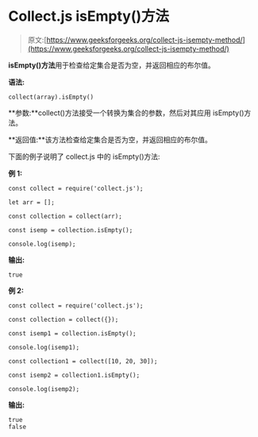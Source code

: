 # Collect.js isEmpty()方法

> 原文:[https://www.geeksforgeeks.org/collect-js-isempty-method/](https://www.geeksforgeeks.org/collect-js-isempty-method/)

**isEmpty()方法**用于检查给定集合是否为空，并返回相应的布尔值。

**语法:**

```
collect(array).isEmpty()
```

**参数:**collect()方法接受一个转换为集合的参数，然后对其应用 isEmpty()方法。

**返回值:**该方法检查给定集合是否为空，并返回相应的布尔值。

下面的例子说明了 collect.js 中的 isEmpty()方法:

**例 1:**

```
const collect = require('collect.js');

let arr = [];

const collection = collect(arr);

const isemp = collection.isEmpty();

console.log(isemp);
```

**输出:**

```
true
```

**例 2:**

```
const collect = require('collect.js');

const collection = collect({});

const isemp1 = collection.isEmpty();

console.log(isemp1);

const collection1 = collect([10, 20, 30]);

const isemp2 = collection1.isEmpty();

console.log(isemp2);
```

**输出:**

```
true
false

```